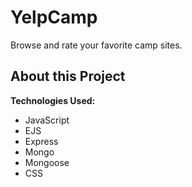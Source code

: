 # YelpCamp

Browse and rate your favorite camp sites.

## About this Project

**Technologies Used:**

- JavaScript
- EJS
- Express
- Mongo
- Mongoose
- CSS
